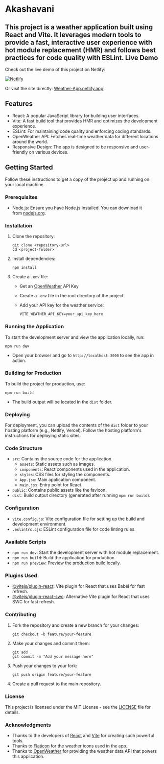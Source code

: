 # Akashavani

This project is a weather application built using React and Vite. It leverages modern tools to provide a fast, interactive user experience with hot module replacement (HMR) and follows best practices for code quality with ESLint.
Live Demo
---------

[](https://github.com/m-manish03/Weather-App?tab=readme-ov-file#live-demo)

Check out the live demo of this project on Netlify:

[![Netlify](https://camo.githubusercontent.com/cef91fbc008f777b354805ef918be72c68f7b96c8eb6b81ce5715571c3c27df8/68747470733a2f2f7777772e6e65746c6966792e636f6d2f76332f696d672f636f6d706f6e656e74732f66756c6c2d6c6f676f2d6461726b2e737667)](https://earnest-tiramisu-c1119c.netlify.app/)

Or visit the site directly: [Weather-App.netlify.app](https://earnest-tiramisu-c1119c.netlify.app/)

Features
--------

[](https://github.com/m-manish03/Weather-App?tab=readme-ov-file#features)

-   React: A popular JavaScript library for building user interfaces.
-   Vite: A fast build tool that provides HMR and optimizes the development experience.
-   ESLint: For maintaining code quality and enforcing coding standards.
-   OpenWeather API: Fetches real-time weather data for different locations around the world.
-   Responsive Design: The app is designed to be responsive and user-friendly on various devices.

Getting Started
---------------

[](https://github.com/m-manish03/Weather-App?tab=readme-ov-file#getting-started)

Follow these instructions to get a copy of the project up and running on your local machine.

### Prerequisites

[](https://github.com/m-manish03/Weather-App?tab=readme-ov-file#prerequisites)

-   Node.js: Ensure you have Node.js installed. You can download it from [nodejs.org](https://nodejs.org/).

### Installation

[](https://github.com/m-manish03/Weather-App?tab=readme-ov-file#installation)

1.  Clone the repository:

    ```source-shell
    git clone <repository-url>
    cd <project-folder>
    ```

2.  Install dependencies:

    ```source-shell
    npm install
    ```

3.  Create a `.env` file:

    -   Get an [OpenWeather](https://openweathermap.org/api) API Key
    -   Create a `.env` file in the root directory of the project.
    -   Add your API key for the weather service:

        ```source-dotenv
        VITE_WEATHER_API_KEY=your_api_key_here
        ```

### Running the Application

[](https://github.com/m-manish03/Weather-App?tab=readme-ov-file#running-the-application)

To start the development server and view the application locally, run:

```source-shell
npm run dev
```

-   Open your browser and go to `http://localhost:3000` to see the app in action.

### Building for Production

[](https://github.com/m-manish03/Weather-App?tab=readme-ov-file#building-for-production)

To build the project for production, use:

```source-shell
npm run build
```

-   The build output will be located in the `dist` folder.

### Deploying

[](https://github.com/m-manish03/Weather-App?tab=readme-ov-file#deploying)

For deployment, you can upload the contents of the `dist` folder to your hosting platform (e.g., Netlify, Vercel). Follow the hosting platform's instructions for deploying static sites.

### Code Structure

[](https://github.com/m-manish03/Weather-App?tab=readme-ov-file#code-structure)

-   `src`: Contains the source code for the application.
    -   `assets`: Static assets such as images.
    -   `components`: React components used in the application.
    -   `styles`: CSS files for styling the components.
    -   `App.jsx`: Main application component.
    -   `main.jsx`: Entry point for React.
-   `public`: Contains public assets like the favicon.
-   `dist`: Build output directory (generated after running `npm run build`).

### Configuration

[](https://github.com/m-manish03/Weather-App?tab=readme-ov-file#configuration)

-   `vite.config.js`: Vite configuration file for setting up the build and development environment.
-   `.eslintrc.cjs`: ESLint configuration file for code linting rules.

### Available Scripts

[](https://github.com/m-manish03/Weather-App?tab=readme-ov-file#available-scripts)

-   `npm run dev`: Start the development server with hot module replacement.
-   `npm run build`: Build the application for production.
-   `npm run preview`: Preview the production build locally.

### Plugins Used

[](https://github.com/m-manish03/Weather-App?tab=readme-ov-file#plugins-used)

-   [@vitejs/plugin-react](https://github.com/vitejs/vite-plugin-react/blob/main/packages/plugin-react/README.md): Vite plugin for React that uses Babel for fast refresh.
-   [@vitejs/plugin-react-swc](https://github.com/vitejs/vite-plugin-react-swc): Alternative Vite plugin for React that uses SWC for fast refresh.

### Contributing

[](https://github.com/m-manish03/Weather-App?tab=readme-ov-file#contributing)

1.  Fork the repository and create a new branch for your changes:

    ```source-shell
    git checkout -b feature/your-feature
    ```

2.  Make your changes and commit them:

    ```source-shell
    git add .
    git commit -m "Add your message here"
    ```

3.  Push your changes to your fork:

    ```source-shell
    git push origin feature/your-feature
    ```

4.  Create a pull request to the main repository.

### License

[](https://github.com/m-manish03/Weather-App?tab=readme-ov-file#license)

This project is licensed under the MIT License - see the [LICENSE](https://github.com/m-manish03/Weather-App/blob/main/LICENSE) file for details.

### Acknowledgments

[](https://github.com/m-manish03/Weather-App?tab=readme-ov-file#acknowledgments)

-   Thanks to the developers of [React](https://reactjs.org/) and [Vite](https://vitejs.dev/) for creating such powerful tools.
-   Thanks to [Flaticon](https://www.flaticon.com/) for the weather icons used in the app.
-   Thanks to [OpenWeather](https://openweathermap.org/) for providing the weather data API that powers this application.
